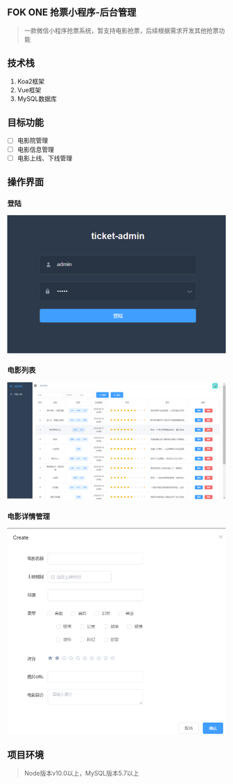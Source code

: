 ## FOK ONE 抢票小程序-后台管理

> 一款微信小程序抢票系统，暂支持电影抢票，后续根据需求开发其他抢票功能

## 技术栈
1. Koa2框架
2. Vue框架
3. MySQL数据库

## 目标功能
- [ ] 电影院管理
- [ ] 电影信息管理
- [ ] 电影上线、下线管理

## 操作界面
### 登陆
![登陆界面](./images/login.png)
### 电影列表
![电影列表](./images/ops.png)
### 电影详情管理
![电影详情管理](./images/add.png)

## 项目环境
> Node版本v10.0以上，MySQL版本5.7以上